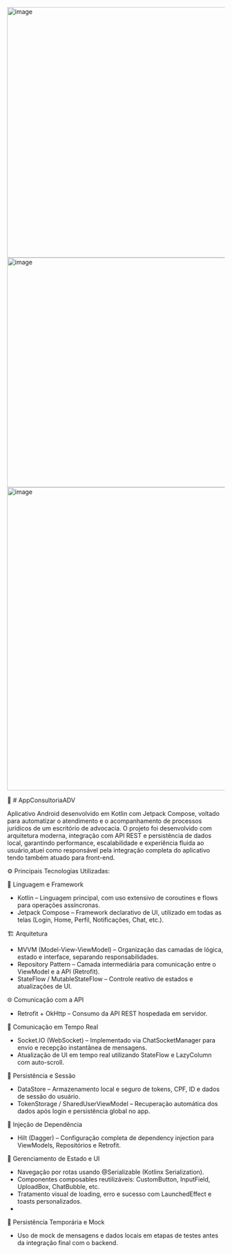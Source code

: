 <img width="1025" height="580" alt="image" src="https://github.com/user-attachments/assets/00dd442e-1b50-4782-ba10-bc9a66af0d91" />

<img width="1304" height="532" alt="image" src="https://github.com/user-attachments/assets/ef7eb632-690d-4f10-bf48-3198e2d0ac3d" />

<img width="976" height="702" alt="image" src="https://github.com/user-attachments/assets/eef965e7-104f-49f7-800d-d43c3fbdc898" />


📱 # AppConsultoriaADV

Aplicativo Android desenvolvido em Kotlin com Jetpack Compose, voltado para automatizar o atendimento e o acompanhamento de processos jurídicos de um escritório de advocacia.
O projeto foi desenvolvido com arquitetura moderna, integração com API REST e persistência de dados local, garantindo performance, escalabilidade e experiência fluida ao usuário,atuei como responsável pela integração completa do aplicativo tendo também atuado para front-end.

⚙️ Principais Tecnologias Utilizadas:

🧩 Linguagem e Framework

* Kotlin – Linguagem principal, com uso extensivo de coroutines e flows para operações assíncronas.
* Jetpack Compose – Framework declarativo de UI, utilizado em todas as telas (Login, Home, Perfil, Notificações, Chat, etc.).

🏗️ Arquitetura

* MVVM (Model-View-ViewModel) – Organização das camadas de lógica, estado e interface, separando responsabilidades.
* Repository Pattern – Camada intermediária para comunicação entre o ViewModel e a API (Retrofit).
* StateFlow / MutableStateFlow – Controle reativo de estados e atualizações de UI.

🌐 Comunicação com a API
* Retrofit + OkHttp – Consumo da API REST hospedada em servidor.

💬 Comunicação em Tempo Real

* Socket.IO (WebSocket) – Implementado via ChatSocketManager para envio e recepção instantânea de mensagens.
* Atualização de UI em tempo real utilizando StateFlow e LazyColumn com auto-scroll.

🔐 Persistência e Sessão

* DataStore – Armazenamento local e seguro de tokens, CPF, ID e dados de sessão do usuário.
* TokenStorage / SharedUserViewModel – Recuperação automática dos dados após login e persistência global no app.

💉 Injeção de Dependência
* Hilt (Dagger) – Configuração completa de dependency injection para ViewModels, Repositórios e Retrofit.

🧠 Gerenciamento de Estado e UI

* Navegação por rotas usando @Serializable (Kotlinx Serialization).
* Componentes composables reutilizáveis: CustomButton, InputField, UploadBox, ChatBubble, etc.
* Tratamento visual de loading, erro e sucesso com LaunchedEffect e toasts personalizados.
* 
🧾 Persistência Temporária e Mock
* Uso de mock de mensagens e dados locais em etapas de testes antes da integração final com o backend.

  

